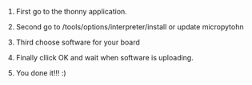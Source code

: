 1. First go to the thonny application.

2. Second go to /tools/options/interpreter/install or update micropytohn

3. Third choose software for your board

4. Finally cllick OK and wait when software is uploading.

5. You done it!!! :)
